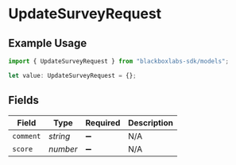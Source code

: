 # UpdateSurveyRequest

## Example Usage

```typescript
import { UpdateSurveyRequest } from "blackboxlabs-sdk/models";

let value: UpdateSurveyRequest = {};
```

## Fields

| Field              | Type               | Required           | Description        |
| ------------------ | ------------------ | ------------------ | ------------------ |
| `comment`          | *string*           | :heavy_minus_sign: | N/A                |
| `score`            | *number*           | :heavy_minus_sign: | N/A                |
